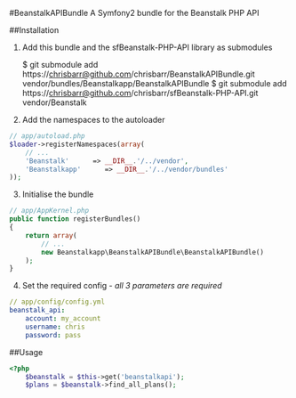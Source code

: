 #BeanstalkAPIBundle
A Symfony2 bundle for the Beanstalk PHP API

##Installation

  1. Add this bundle and the sfBeanstalk-PHP-API library as submodules

        $ git submodule add https://chrisbarr@github.com/chrisbarr/BeanstalkAPIBundle.git vendor/bundles/Beanstalkapp/BeanstalkAPIBundle
        $ git submodule add https://chrisbarr@github.com/chrisbarr/sfBeanstalk-PHP-API.git  vendor/Beanstalk

  2. Add the namespaces to the autoloader

``` php
// app/autoload.php
$loader->registerNamespaces(array(
	// ...
	'Beanstalk'      => __DIR__.'/../vendor',
	'Beanstalkapp'      => __DIR__.'/../vendor/bundles'
));
```

  3. Initialise the bundle

``` php
// app/AppKernel.php
public function registerBundles()
{
	return array(
		// ...
		new Beanstalkapp\BeanstalkAPIBundle\BeanstalkAPIBundle()
	);
}
```

  4. Set the required config - *all 3 parameters are required*

``` yml
// app/config/config.yml
beanstalk_api:
    account: my_account
    username: chris
    password: pass
```

##Usage

``` php
<?php
	$beanstalk = $this->get('beanstalkapi');
	$plans = $beanstalk->find_all_plans();
```